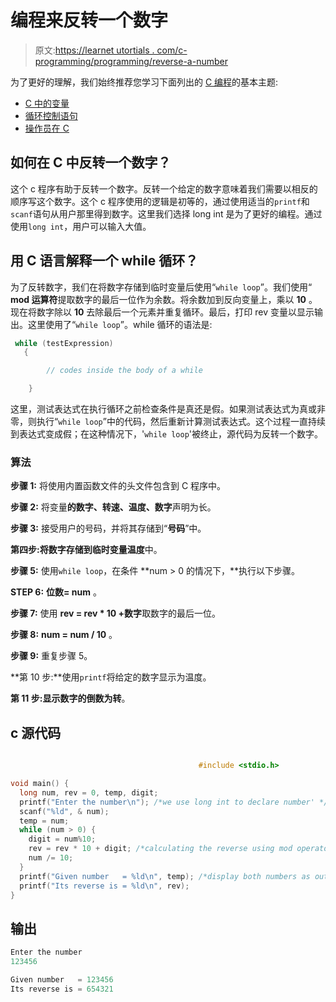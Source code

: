 # 编程来反转一个数字

> 原文:[https://learnet utortials . com/c-programming/programming/reverse-a-number](https://learnetutorials.com/c-programming/programs/reverse-a-number)

为了更好的理解，我们始终推荐您学习下面列出的 [C 编程](../ "C programming")的基本主题:

*   [C 中的变量](../../c-programming/variables)
*   [循环控制语句](../../c-programming/loop-control-statements)
*   [操作员在 C](../../c-programming/operators)

## 如何在 C 中反转一个数字？

这个 c 程序有助于反转一个数字。反转一个给定的数字意味着我们需要以相反的顺序写这个数字。这个 c 程序使用的逻辑是初等的，通过使用适当的`printf`和`scanf`语句从用户那里得到数字。这里我们选择 long int 是为了更好的编程。通过使用`long int`，用户可以输入大值。

## 用 C 语言解释一个 while 循环？

为了反转数字，我们在将数字存储到临时变量后使用“`while loop`”。我们使用“ **mod 运算符**提取数字的最后一位作为余数。将余数加到反向变量上，乘以 **10** 。现在将数字除以 **10** 去除最后一个元素并重复循环。最后，打印 rev 变量以显示输出。这里使用了“`while loop`”。while 循环的语法是:

```c
 while (testExpression)
   {

        // codes inside the body of a while

    } 

```

这里，测试表达式在执行循环之前检查条件是真还是假。如果测试表达式为真或非零，则执行“`while loop`”中的代码，然后重新计算测试表达式。这个过程一直持续到表达式变成假；在这种情况下，'`while loop`'被终止，源代码为反转一个数字。

### 算法

**步骤 1:** 将使用内置函数文件的头文件包含到 C 程序中。

**步骤 2:** 将变量**的数字、转速、温度、数字**声明为长。

**步骤 3:** 接受用户的号码，并将其存储到“**号码**”中。

**第四步:**将数字存储到临时变量**温度**中。

**步骤 5:** 使用`while loop`，在条件 **num > 0 的情况下，**执行以下步骤。

**STEP 6:** **位数= num** 。

**步骤 7:** 使用 **rev = rev * 10 +数字**取数字的最后一位。

**步骤 8:** **num = num / 10** 。

**步骤 9:** 重复步骤 5。

**第 10 步:**使用`printf`将给定的数字显示为温度。

**第 11 步:**显示数字的倒数为**转**。

## c 源代码

```c

                                          #include <stdio.h>

void main() {
  long num, rev = 0, temp, digit;
  printf("Enter the number\n"); /*we use long int to declare number' */
  scanf("%ld", & num);
  temp = num;
  while (num > 0) {
    digit = num%10;
    rev = rev * 10 + digit; /*calculating the reverse using mod operator*/
    num /= 10;
  }
  printf("Given number   = %ld\n", temp); /*display both numbers as output*/
  printf("Its reverse is = %ld\n", rev);
}

```

## 输出

```c
Enter the number
123456

Given number   = 123456
Its reverse is = 654321
```